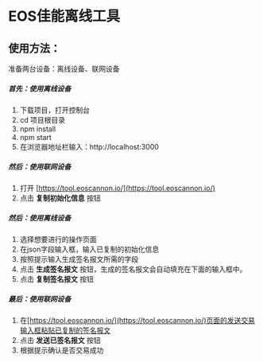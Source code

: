 # EOS佳能离线工具
## 使用方法：
准备两台设备：离线设备、联网设备
##### 首先：使用离线设备 
1. 下载项目，打开控制台
2. cd 项目根目录
3. npm install
4. npm start
5. 在浏览器地址栏输入：http://localhost:3000
##### 然后：使用联网设备 
1. 打开 [https://tool.eoscannon.io/](https://tool.eoscannon.io/)
2. 点击 **复制初始化信息** 按钮
##### 然后：使用离线设备
1. 选择想要进行的操作页面
2. 在json字段输入框，输入已复制的初始化信息
3. 按照提示输入生成签名报文所需的字段
4. 点击 **生成签名报文** 按钮，生成的签名报文会自动填充在下面的输入框中。
5. 点击 **复制签名报文** 按钮
##### 最后：使用联网设备
1. 在[https://tool.eoscannon.io/](https://tool.eoscannon.io/)页面的发送交易输入框粘贴已复制的签名报文
2. 点击 **发送已签名报文** 按钮
3. 根据提示确认是否交易成功
